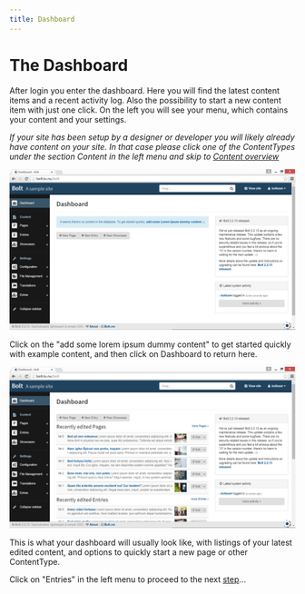 ```yaml
---
title: Dashboard
---
```

The Dashboard
=============

After login you enter the dashboard. Here you will find the latest content
items and a recent activity log. Also the possibility to start a new content
item with just one click. On the left you will see your menu, which contains
your content and your settings.

*If your site has been setup by a designer or developer you will likely already
have content on your site. In that case please click one of the ContentTypes
under the section Content in the left menu and skip to
[Content overview](/content-overview)*

<a href="/files/screenshots/dashboard-empty.png" class="popup"><img src="/files/screenshots/dashboard-empty.png" width="590"></a><br>

Click on the "add some lorem ipsum dummy content" to get started quickly with
example content, and then click on Dashboard to return here.

<a href="/files/screenshots/dashboard-full.png" class="popup"><img src="/files/screenshots/dashboard-full.png" width="590"></a><br>

This is what your dashboard will usually look like, with listings of your
latest edited content, and options to quickly start a new page or other
ContentType.

Click on "Entries" in the left menu to proceed to the next
[step](content-overview)...
